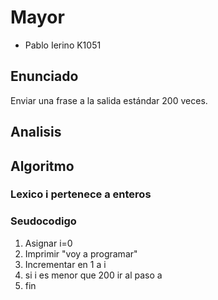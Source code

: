 # Mayor
*  Pablo Ierino K1051


##  Enunciado
Enviar una frase a la salida estándar 200 veces.

##  Analisis


## Algoritmo
### Lexico i pertenece a enteros
### Seudocodigo
1) Asignar i=0
2) Imprimir "voy a programar"
3) Incrementar en 1 a i
4) si i es menor que 200 ir al paso a
5) fin
